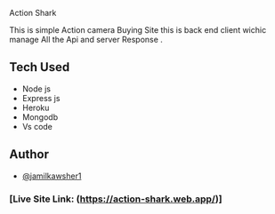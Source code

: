 Action Shark


This is simple Action camera Buying Site this is back end client wichic manage All the Api and server Response .




## Tech Used

 - Node js
 - Express js
 - Heroku
 - Mongodb
 - Vs code

  
## Author

- [@jamilkawsher1](https://www.github.com/Jamil-kawsher1)

### [Live Site Link: (https://action-shark.web.app/)]